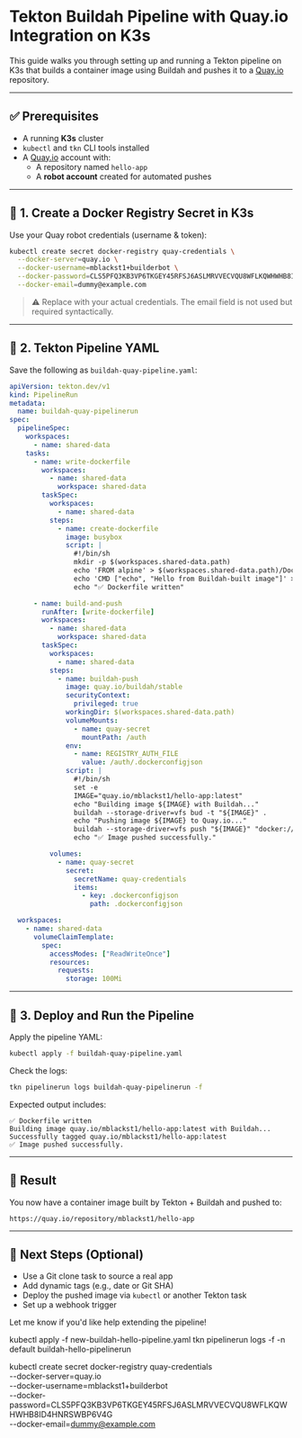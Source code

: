 # Tekton Buildah Pipeline with Quay.io Integration on K3s

This guide walks you through setting up and running a Tekton pipeline on K3s that builds a container image using Buildah and pushes it to a [Quay.io](https://quay.io) repository.

---

## ✅ Prerequisites

- A running **K3s** cluster
- `kubectl` and `tkn` CLI tools installed
- A [Quay.io](https://quay.io) account with:
  - A repository named `hello-app`
  - A **robot account** created for automated pushes

---

## 🔐 1. Create a Docker Registry Secret in K3s

Use your Quay robot credentials (username & token):

```bash
kubectl create secret docker-registry quay-credentials \
  --docker-server=quay.io \
  --docker-username=mblackst1+builderbot \
  --docker-password=CLS5PFQ3KB3VP6TKGEY45RFSJ6ASLMRVVECVQU8WFLKQWHWHB8ID4HNRSWBP6V4G \
  --docker-email=dummy@example.com
```

> ⚠️ Replace with your actual credentials. The email field is not used but required syntactically.

---

## 📝 2. Tekton Pipeline YAML

Save the following as `buildah-quay-pipeline.yaml`:

```yaml
apiVersion: tekton.dev/v1
kind: PipelineRun
metadata:
  name: buildah-quay-pipelinerun
spec:
  pipelineSpec:
    workspaces:
      - name: shared-data
    tasks:
      - name: write-dockerfile
        workspaces:
          - name: shared-data
            workspace: shared-data
        taskSpec:
          workspaces:
            - name: shared-data
          steps:
            - name: create-dockerfile
              image: busybox
              script: |
                #!/bin/sh
                mkdir -p $(workspaces.shared-data.path)
                echo 'FROM alpine' > $(workspaces.shared-data.path)/Dockerfile
                echo 'CMD ["echo", "Hello from Buildah-built image"]' >> $(workspaces.shared-data.path)/Dockerfile
                echo "✅ Dockerfile written"

      - name: build-and-push
        runAfter: [write-dockerfile]
        workspaces:
          - name: shared-data
            workspace: shared-data
        taskSpec:
          workspaces:
            - name: shared-data
          steps:
            - name: buildah-push
              image: quay.io/buildah/stable
              securityContext:
                privileged: true
              workingDir: $(workspaces.shared-data.path)
              volumeMounts:
                - name: quay-secret
                  mountPath: /auth
              env:
                - name: REGISTRY_AUTH_FILE
                  value: /auth/.dockerconfigjson
              script: |
                #!/bin/sh
                set -e
                IMAGE="quay.io/mblackst1/hello-app:latest"
                echo "Building image ${IMAGE} with Buildah..."
                buildah --storage-driver=vfs bud -t "${IMAGE}" .
                echo "Pushing image ${IMAGE} to Quay.io..."
                buildah --storage-driver=vfs push "${IMAGE}" "docker://${IMAGE}"
                echo "✅ Image pushed successfully."

          volumes:
            - name: quay-secret
              secret:
                secretName: quay-credentials
                items:
                  - key: .dockerconfigjson
                    path: .dockerconfigjson

  workspaces:
    - name: shared-data
      volumeClaimTemplate:
        spec:
          accessModes: ["ReadWriteOnce"]
          resources:
            requests:
              storage: 100Mi
```

---

## 🚀 3. Deploy and Run the Pipeline

Apply the pipeline YAML:

```bash
kubectl apply -f buildah-quay-pipeline.yaml
```

Check the logs:

```bash
tkn pipelinerun logs buildah-quay-pipelinerun -f
```

Expected output includes:

```
✅ Dockerfile written
Building image quay.io/mblackst1/hello-app:latest with Buildah...
Successfully tagged quay.io/mblackst1/hello-app:latest
✅ Image pushed successfully.
```

---

## 🎉 Result

You now have a container image built by Tekton + Buildah and pushed to:

```
https://quay.io/repository/mblackst1/hello-app
```

---

## 🧩 Next Steps (Optional)

- Use a Git clone task to source a real app
- Add dynamic tags (e.g., date or Git SHA)
- Deploy the pushed image via `kubectl` or another Tekton task
- Set up a webhook trigger

Let me know if you'd like help extending the pipeline!


kubectl apply -f new-buildah-hello-pipeline.yaml
tkn pipelinerun logs -f -n default buildah-hello-pipelinerun


kubectl create secret docker-registry quay-credentials \
  --docker-server=quay.io \
  --docker-username=mblackst1+builderbot \
  --docker-password=CLS5PFQ3KB3VP6TKGEY45RFSJ6ASLMRVVECVQU8WFLKQWHWHB8ID4HNRSWBP6V4G \
  --docker-email=dummy@example.com


